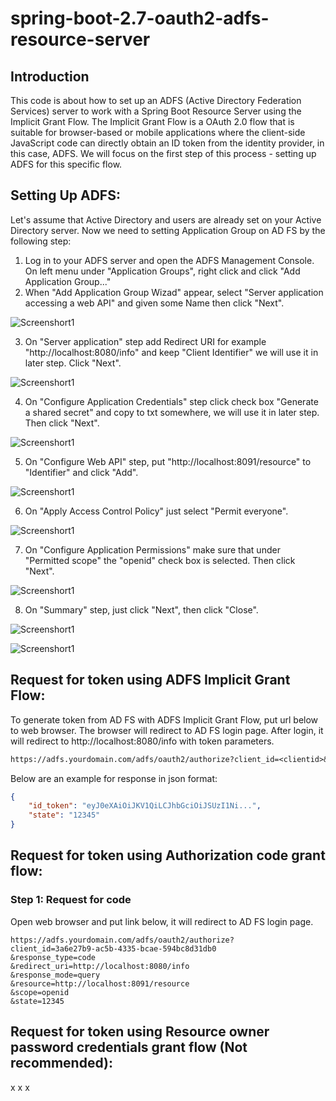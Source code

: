 # spring-boot-2.7-oauth2-adfs-resource-server
## Introduction
This code is about how to set up an ADFS (Active Directory Federation Services) server to work with a Spring Boot Resource Server using the Implicit Grant Flow. The Implicit Grant Flow is a OAuth 2.0 flow that is suitable for browser-based or mobile applications where the client-side JavaScript code can directly obtain an ID token from the identity provider, in this case, ADFS. We will focus on the first step of this process - setting up ADFS for this specific flow.

## Setting Up ADFS:
Let's assume that Active Directory and users are already set on your Active Directory server. Now we need to setting Application Group on AD FS by the following step:
1. Log in to your ADFS server and open the ADFS Management Console. On left menu under "Application Groups", right click and click "Add Application Group..."
2. When "Add Application Group Wizad" appear, select "Server application accessing a web API" and given some Name then click "Next".

![Screenshort1](images/Screenshot%20from%202023-09-26%2013-01-47.png)

3. On "Server application" step add Redirect URI for example "http://localhost:8080/info" and keep "Client Identifier" we will use it in later step. Click "Next".

![Screenshort1](images/Screenshot%20from%202023-09-26%2013-03-00.png)

4. On "Configure Application Credentials" step click check box "Generate a shared secret" and copy to txt somewhere, we will use it in later step. Then click "Next".

![Screenshort1](images/Screenshot%20from%202023-09-26%2013-03-09.png)

5. On "Configure Web API" step, put "http://localhost:8091/resource" to "Identifier" and click "Add".

![Screenshort1](images/Screenshot%20from%202023-09-26%2013-03-35.png)

6. On "Apply Access Control Policy" just select "Permit everyone".

![Screenshort1](images/Screenshot%20from%202023-09-26%2013-03-44.png)

7. On "Configure Application Permissions" make sure that under "Permitted scope" the "openid" check box is selected. Then click "Next".

![Screenshort1](images/Screenshot%20from%202023-09-26%2013-03-52.png)

8. On "Summary" step, just click "Next", then click "Close".

![Screenshort1](images/Screenshot%20from%202023-09-26%2013-04-04.png)

![Screenshort1](images/Screenshot%20from%202023-09-26%2013-04-11.png)

## Request for token using ADFS Implicit Grant Flow:
To generate token from AD FS with ADFS Implicit Grant Flow, put url below to web browser. The browser will redirect to AD FS login page. After login, it will redirect to http://localhost:8080/info with token parameters.
```txt
https://adfs.yourdomain.com/adfs/oauth2/authorize?client_id=<clientid>&response_type=id_token&redirect_uri=http://localhost:8080/info&scope=openid&response_mode=fragment&state=12345&nonce=<generated random nonce>&resource=http://localhost:8091/resource
```
Below are an example for response in json format:
```json
{
    "id_token": "eyJ0eXAiOiJKV1QiLCJhbGciOiJSUzI1Ni...",
    "state": "12345"
}
```
## Request for token using Authorization code grant flow:
### Step 1: Request for code
Open web browser and put link below, it will redirect to AD FS login page.
```http
https://adfs.yourdomain.com/adfs/oauth2/authorize?
client_id=3a6e27b9-ac5b-4335-bcae-594bc8d31db0
&response_type=code
&redirect_uri=http://localhost:8080/info
&response_mode=query
&resource=http://localhost:8091/resource
&scope=openid
&state=12345
```
## Request for token using Resource owner password credentials grant flow (Not recommended):
x
x
x

